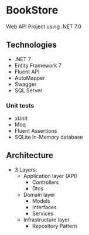 # BookStore
Web API Project using .NET 7.0

## Technologies
- .NET 7
- Entity Framework 7
- Fluent API
- AutoMapper
- Swagger
- SQL Server

### Unit tests
- xUnit
- Moq
- Fluent Assertions
- SQLite In-Memory database

## Architecture
- 3 Layers:
  - Application layer (API)
    - Controllers
    - Dtos
  - Domain layer
    - Models
    - Interfaces
    - Services
  - Infrastructure layer
    - Repository Pattern